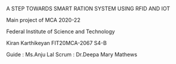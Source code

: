 A STEP TOWARDS SMART RATION SYSTEM USING RFID AND IOT

Main project of MCA 2020-22

Federal Institute of Science and Technology

Kiran Karthikeyan
FIT20MCA-2067
S4-B

Guide : Ms.Anju Lal
Scrum : Dr.Deepa Mary Mathews
